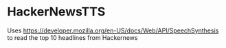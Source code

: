 # HackerNewsTTS

Uses https://developer.mozilla.org/en-US/docs/Web/API/SpeechSynthesis to read the top 10 headlines from Hackernews

